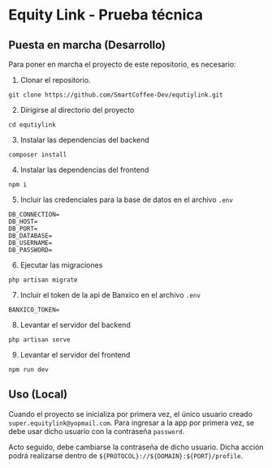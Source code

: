 # Equity Link - Prueba técnica

## Puesta en marcha (Desarrollo)
Para poner en marcha el proyecto de este repositorio,
es necesario:

1. Clonar el repositorio.

```
git clone https://github.com/SmartCoffee-Dev/equtiylink.git
```

2. Dirigirse al directorio del proyecto

```
cd equtiylink
```

3. Instalar las dependencias del backend

```
composer install
```

4. Instalar las dependencias del frontend

```
npm i
```

5. Incluir las credenciales para la base de datos en el archivo `.env`

```
DB_CONNECTION=
DB_HOST=
DB_PORT=
DB_DATABASE=
DB_USERNAME=
DB_PASSWORD=
```

6. Ejecutar las migraciones

```
php artisan migrate
```

7. Incluir el token de la api de Banxico en el archivo `.env`

```
BANXICO_TOKEN=
```

8. Levantar el servidor del backend

```
php artisan serve
```

9. Levantar el servidor del frontend

```
npm run dev
```

## Uso (Local)

Cuando el proyecto se inicializa por primera vez, el único 
usuario creado `super.equitylink@yopmail.com`. Para ingresar a la app por primera vez, se debe usar dicho usuario con la contraseña
`password`.

Acto seguido, debe cambiarse la contraseña de dicho usuario. Dicha acción podrá realizarse dentro de `${PROTOCOL}://${DOMAIN}:${PORT}/profile`.